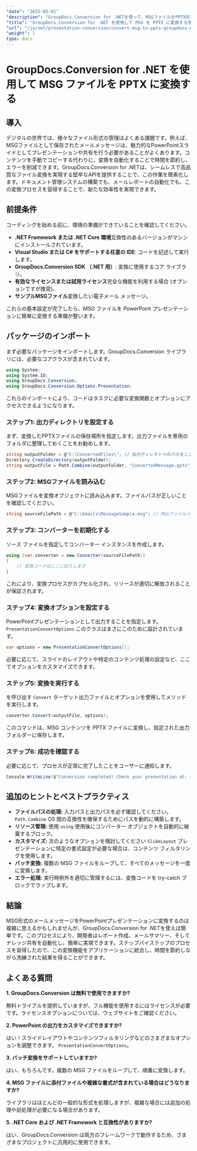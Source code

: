 ```yaml
---
"date": "2025-05-01"
"description": "GroupDocs.Conversion for .NETを使って、MSGファイルをPPTX形式に簡単に変換する方法を学びましょう。ドキュメント管理を効率化し、生産性を向上させましょう。"
"title": "GroupDocs.Conversion for .NET を使用して MSG を PPTX に変換する手順"
"url": "/ja/net/presentation-conversion/convert-msg-to-pptx-groupdocs-net/"
"weight": 1
type: docs
---
```

# GroupDocs.Conversion for .NET を使用して MSG ファイルを PPTX に変換する

## 導入

デジタルの世界では、様々なファイル形式の管理はよくある課題です。例えば、MSGファイルとして保存されたメールメッセージは、魅力的なPowerPointスライドとしてプレゼンテーションや共有を行う必要があることがよくあります。コンテンツを手動でコピーする代わりに、変換を自動化することで時間を節約し、エラーを削減できます。GroupDocs.Conversion for .NETは、シームレスで高品質なファイル変換を実現する堅牢なAPIを提供することで、この作業を簡素化します。ドキュメント管理システムの構築でも、メールレポートの自動化でも、この変換プロセスを習得することで、新たな効率性を実現できます。

## 前提条件

コーディングを始める前に、環境の準備ができていることを確認してください。

- **.NET Framework または .NET Core 環境**互換性のあるバージョンがマシンにインストールされています。
- **Visual Studio または C# をサポートする任意の IDE**: コードを記述して実行します。
- **GroupDocs.Conversion SDK （.NET 用）**: 変換に使用するコア ライブラリ。
- **有効なライセンスまたは試用ライセンス**完全な機能を利用する場合 (オプションですが推奨)。
- **サンプルMSGファイル**変換したい電子メール メッセージ。

これらの基本設定が完了したら、MSG ファイルを PowerPoint プレゼンテーションに簡単に変換する準備が整います。


## パッケージのインポート

まず必要なパッケージをインポートします。GroupDocs.Conversion ライブラリには、必要なコアクラスが含まれています。

```csharp
using System;
using System.IO;
using GroupDocs.Conversion;
using GroupDocs.Conversion.Options.Presentation;
```

これらのインポートにより、コードはタスクに必要な変換関数とオプションにアクセスできるようになります。

### ステップ1: 出力ディレクトリを設定する

まず、変換したPPTXファイルの保存場所を指定します。出力ファイルを専用のフォルダに整理しておくことをお勧めします。

```csharp
string outputFolder = @"C:\ConvertedFiles\"; // 出力ディレクトリのパスをここで設定します
Directory.CreateDirectory(outputFolder);
string outputFile = Path.Combine(outputFolder, "ConvertedMessage.pptx");
```

### ステップ2: MSGファイルを読み込む

MSGファイルを変換オブジェクトに読み込みます。ファイルパスが正しいことを確認してください。

```csharp
string sourceFilePath = @"C:\Emails\MessageSample.msg"; // MSGファイルへのパス
```

### ステップ3: コンバーターを初期化する

ソース ファイルを指定してコンバーター インスタンスを作成します。

```csharp
using (var converter = new Converter(sourceFilePath))
{
    // 変換コードはここに記入します
}
```

これにより、変換プロセスがカプセル化され、リソースが適切に解放されることが保証されます。

### ステップ4: 変換オプションを設定する

PowerPointプレゼンテーションとして出力することを指定します。 `PresentationConvertOptions` このクラスはまさにこのために設計されています。

```csharp
var options = new PresentationConvertOptions();
```

必要に応じて、スライドのレイアウトや特定のコンテンツ処理の設定など、ここでオプションをカスタマイズできます。

### ステップ5: 変換を実行する

を呼び出す `Convert` ターゲット出力ファイルとオプションを使用してメソッドを実行します。

```csharp
converter.Convert(outputFile, options);
```

このコマンドは、MSG コンテンツを PPTX ファイルに変換し、指定された出力フォルダーに保存します。

### ステップ6: 成功を確認する

必要に応じて、プロセスが正常に完了したことをユーザーに通知します。

```csharp
Console.WriteLine($"Conversion completed! Check your presentation at: {outputFile}");
```

## 追加のヒントとベストプラクティス

- **ファイルパスの処理:** 入力パスと出力パスを必ず確認してください。 `Path.Combine` OS 間の互換性を確保するためにパスを動的に構築します。
- **リソース管理:** 使用 `using` 使用後にコンバーター オブジェクトを自動的に破棄するブロック。
- **カスタマイズ:** 次のようなオプションを検討してください `SlideLayout` プレゼンテーションに特定の書式設定が必要な場合は、コンテンツ フィルタリングを使用します。
- **バッチ変換:** 複数の MSG ファイルをループして、すべてのメッセージを一度に変換します。
- **エラー処理:** 実行時例外を適切に管理するには、変換コードを try-catch ブロックでラップします。


## 結論

MSG形式のメールメッセージをPowerPointプレゼンテーションに変換するのは複雑に思えるかもしれませんが、GroupDocs.Conversion for .NETを使えば簡単です。このプロセスにより、開発者はレポート作成、メールサマリー、そしてナレッジ共有を自動化し、簡単に実現できます。ステップバイステップのプロセスを習得したので、この変換機能をアプリケーションに統合し、時間を節約しながら洗練された結果を得ることができます。


## よくある質問

**1. GroupDocs.Conversion は無料で使用できますか?**  

無料トライアルを提供していますが、フル機能を使用するにはライセンスが必要です。ライセンスオプションについては、ウェブサイトをご確認ください。

**2. PowerPoint の出力をカスタマイズできますか?**  

はい！スライドレイアウトやコンテンツフィルタリングなどのさまざまなオプションを調整できます。 `PresentationConvertOptions`。

**3. バッチ変換をサポートしていますか?**  

はい、もちろんです。複数の MSG ファイルをループして、順番に変換します。

**4. MSG ファイルに添付ファイルや複雑な書式が含まれている場合はどうなりますか?**  

ライブラリはほとんどの一般的な形式を処理しますが、複雑な場合には追加の処理や前処理が必要になる場合があります。

**5. .NET Core および .NET Framework と互換性がありますか?**  

はい、GroupDocs.Conversion は両方のフレームワークで動作するため、さまざまなプロジェクトに汎用的に使用できます。
